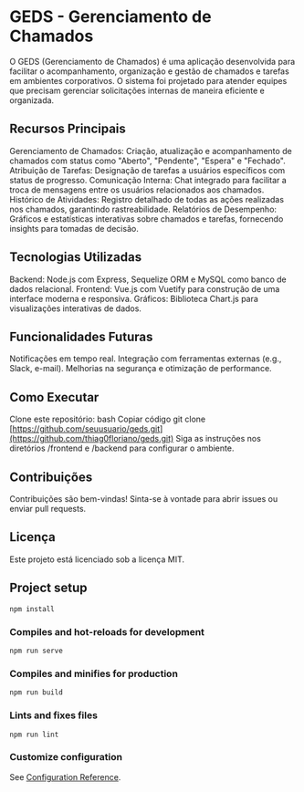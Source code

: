 # GEDS - Gerenciamento de Chamados
O GEDS (Gerenciamento de Chamados) é uma aplicação desenvolvida para facilitar o acompanhamento, organização e gestão de chamados e tarefas em ambientes corporativos. O sistema foi projetado para atender equipes que precisam gerenciar solicitações internas de maneira eficiente e organizada.

## Recursos Principais
Gerenciamento de Chamados: Criação, atualização e acompanhamento de chamados com status como "Aberto", "Pendente", "Espera" e "Fechado".
Atribuição de Tarefas: Designação de tarefas a usuários específicos com status de progresso.
Comunicação Interna: Chat integrado para facilitar a troca de mensagens entre os usuários relacionados aos chamados.
Histórico de Atividades: Registro detalhado de todas as ações realizadas nos chamados, garantindo rastreabilidade.
Relatórios de Desempenho: Gráficos e estatísticas interativas sobre chamados e tarefas, fornecendo insights para tomadas de decisão.

## Tecnologias Utilizadas
Backend: Node.js com Express, Sequelize ORM e MySQL como banco de dados relacional.
Frontend: Vue.js com Vuetify para construção de uma interface moderna e responsiva.
Gráficos: Biblioteca Chart.js para visualizações interativas de dados.

## Funcionalidades Futuras
Notificações em tempo real.
Integração com ferramentas externas (e.g., Slack, e-mail).
Melhorias na segurança e otimização de performance.

## Como Executar
Clone este repositório:
bash
Copiar código
git clone [https://github.com/seuusuario/geds.git](https://github.com/thiag0floriano/geds.git)
Siga as instruções nos diretórios /frontend e /backend para configurar o ambiente.

## Contribuições
Contribuições são bem-vindas! Sinta-se à vontade para abrir issues ou enviar pull requests.

## Licença
Este projeto está licenciado sob a licença MIT.

## Project setup
```
npm install
```

### Compiles and hot-reloads for development
```
npm run serve
```

### Compiles and minifies for production
```
npm run build
```

### Lints and fixes files
```
npm run lint
```

### Customize configuration
See [Configuration Reference](https://cli.vuejs.org/config/).
